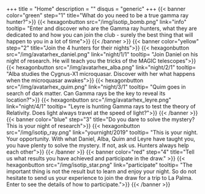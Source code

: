 +++
title = "Home"
description = ""
disqus = "generic"
+++
{{< banner color="green" step="1" title="What do you need to be a true gamma ray hunter?">}}
  {{< hexagonbutton src="/img/isotip_bomb.png" link="info" tooltip= "Enter and discover who are the Gamma ray hunters, what they are dedicated to and how you can join the club - surely the best thing that will happen to you in a lot of time">}}
{{< /banner >}}
{{< banner color="yellow" step="2" title="Join the 4 hunters for their nights">}}
  {{< hexagonbutton src="/img/avatarhex_daniel.png" link="night/1/1" tooltip= "Join Daniel on his night of research. He will teach you the tricks of the MAGIC telescopes">}}
  {{< hexagonbutton src="/img/avatarhex_alba.png" link="night/2/1" tooltip= "Alba studies the Cygnus-X1 microquasar. Discover with her what happens when the microquasar awakes">}}
  {{< hexagonbutton src="/img/avatarhex_quim.png" link="night/3/1" tooltip= "Quim goes in search of dark matter. Can Gamma rays be the key to reveal its location?">}}
  {{< hexagonbutton src="/img/avatarhex_leyre.png" link="night/4/1" tooltip= "Leyre is hunting Gamma rays to test the theory of Relativity. Does light always travel at the speed of light?">}}
{{< /banner >}}
{{< banner color="blue" step="3" title="Do you dare to solve the mystery? This is your night of research">}}
  {{< hexagonbutton src="/img/isotip_ray.png" link="yournight/2019" tooltip= "This is your night. Your opportunity. With what Daniel, Alba, Quim and Leyre have taught you, you have plenty to solve the mystery. If not, ask us. Hunters always help each other">}}
{{< /banner >}}
{{< banner color="red" step="4" title="Tell us what results you have achieved and participate in the draw." >}}
  {{< hexagonbutton src="/img/isotip_star.png" link="participate" tooltip= "The important thing is not the result but to learn and enjoy your night. So do not hesitate to send us your experience to join the draw for a trip to La Palma. Enter to see the details of how to participate.">}}
{{< /banner >}}
